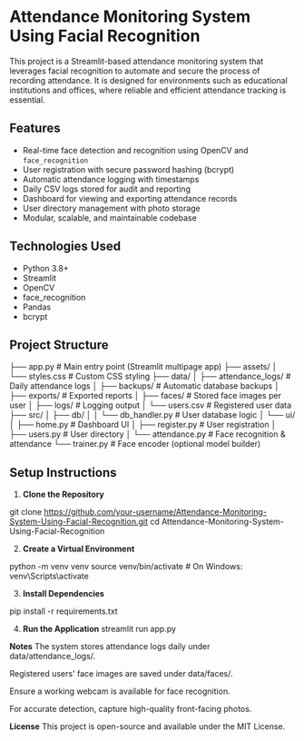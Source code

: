 # Attendance Monitoring System Using Facial Recognition

This project is a Streamlit-based attendance monitoring system that leverages facial recognition to automate and secure the process of recording attendance. It is designed for environments such as educational institutions and offices, where reliable and efficient attendance tracking is essential.

## Features

- Real-time face detection and recognition using OpenCV and `face_recognition`
- User registration with secure password hashing (bcrypt)
- Automatic attendance logging with timestamps
- Daily CSV logs stored for audit and reporting
- Dashboard for viewing and exporting attendance records
- User directory management with photo storage
- Modular, scalable, and maintainable codebase

## Technologies Used

- Python 3.8+
- Streamlit
- OpenCV
- face_recognition
- Pandas
- bcrypt

## Project Structure

├── app.py # Main entry point (Streamlit multipage app)
├── assets/
│ └── styles.css # Custom CSS styling
├── data/
│ ├── attendance_logs/ # Daily attendance logs
│ ├── backups/ # Automatic database backups
│ ├── exports/ # Exported reports
│ ├── faces/ # Stored face images per user
│ ├── logs/ # Logging output
│ └── users.csv # Registered user data
├── src/
│ ├── db/
│ │ └── db_handler.py # User database logic
│ └── ui/
│ ├── home.py # Dashboard UI
│ ├── register.py # User registration
│ ├── users.py # User directory
│ └── attendance.py # Face recognition & attendance
└── trainer.py # Face encoder (optional model builder)


## Setup Instructions

1. **Clone the Repository**

git clone https://github.com/your-username/Attendance-Monitoring-System-Using-Facial-Recognition.git
cd Attendance-Monitoring-System-Using-Facial-Recognition

2. **Create a Virtual Environment**

python -m venv venv
source venv/bin/activate  # On Windows: venv\\Scripts\\activate

3. **Install Dependencies**

pip install -r requirements.txt

4. **Run the Application**
streamlit run app.py

**Notes**
The system stores attendance logs daily under data/attendance_logs/.

Registered users' face images are saved under data/faces/.

Ensure a working webcam is available for face recognition.

For accurate detection, capture high-quality front-facing photos.

**License**
This project is open-source and available under the MIT License.

